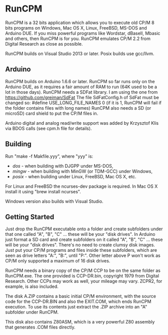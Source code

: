 # RunCPM

RunCPM is a 32 bits application which allows you to execute old CP/M 8 bits programs on Windows, Mac OS X, Linux, FreeBSD, MS-DOS and Arduino DUE.
If you miss powerful programs like Wordstar, dBaseII, Mbasic and others, then RunCPM is for you.
RunCPM emulates CP/M 2.2 from Digital Research as close as possible.

RunCPM builds on Visual Studio 2013 or later. Posix builds use gcc/llvm.

## Arduino

RunCPM builds on Arduino 1.6.6 or later.
RunCPM so far runs only on the Arduino DUE, as it requires a fair amount of RAM to run (64K used to be a lot in those days).
RunCPM needs a SDFat library. I am using the one from https://github.com/greiman/SdFat
The file SdFatConfig.h of SdFat must be changed so: #define USE_LONG_FILE_NAMES 0 (if it is 1, RunCPM will fail if the folder contains files with long names)
RunCPM also needs a SD (or microSD) card shield to put the CP/M files in.

Arduino digital and analog read/write support was added by Krzysztof Klis via BDOS calls (see cpm.h file for details).

## Building

Run "make -f Makfile.yyy", where "yyy" is:

* *dos* - when building with DJGPP under MS-DOS,
* *mingw* - when building with MinGW (or TDM-GCC) under Windows,
* *posix* - when building under Linux, FreeBSD, Mac OS X, etc.

For Linux and FreeBSD the ncurses-dev package is required. In Mac OS X install it using "brew install ncurses".

Windows version also builds with Visual Studio.

## Getting Started

Just drop the RunCPM executable onto a folder and create subfolders under that one called "A", "B", "C" ... these will be your "disk drives".
In Arduino just format a SD card and create subfolders on it called "A", "B", "C" ... these will be your "disk drives".
There's no need to create clumsy disk images. Just put your CP/M programs and files inside these subfolders, which are seen as drive letters "A:", "B:", until "P:". Other letter above P won't work as CP/M only supported a maximum of 16 disk drives.

RunCPM needs a binary copy of the CP/M CCP to be on the same folder as RunCPM.exe. The one provided is CCP-DR.bin, copyright 1979 from Digital Research. Other CCPs may work as well, your mileage may vary. ZCPR2, for example, is also included.

The disk A.ZIP contains a basic initial CP/M environment, with the source code for the CCP-DR.BIN and also the EXIT.COM, which ends RunCPM execution. To use its contents just extract the .ZIP archive into an "A" subfolder under RunCPM.

This disk also contains Z80ASM, which is a very powerful Z80 assembly that generates .COM files directly.
